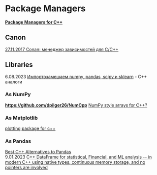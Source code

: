 # Package Managers
**[Package Managers for C++](https://hackingcpp.com/cpp/tools/package_managers.html)**          

## Canon
[27.11.2017 Conan: менеджер зависимостей для C/C++](https://habr.com/ru/articles/342982/)             

## Libraries
6.08.2023 [Импортозамещаем numpy, pandas, scipy и sklearn](https://habr.com/ru/articles/752762/) - C++ аналоги

### As NumPy
**https://github.com/dpilger26/NumCpp**
[NumPy style arrays for C++?](https://stackoverflow.com/questions/11169418/numpy-style-arrays-for-c)          

### As Matplotlib
[plotting package for c++](https://stackoverflow.com/questions/4283731/plotting-package-for-c)         

### As Pandas
[Best C++ Alternatives to Pandas](https://www.reddit.com/r/cpp/comments/hx3fd9/best_c_alternatives_to_pandas/)     
9.01.2023 [C++ DataFrame for statistical, Financial, and ML analysis -- in modern C++ using native types, continuous memory storage, and no pointers are involved](https://bestofcpp.com/repo/hosseinmoein-DataFrame-cpp-data-structures)             
